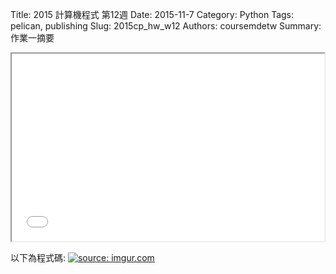 Title: 2015 計算機程式 第12週
Date: 2015-11-7
Category: Python
Tags: pelican, publishing
Slug: 2015cp_hw_w12
Authors: coursemdetw
Summary: 作業一摘要

<iframe src="W12.html" width="500" height="300"></iframe>

以下為程式碼:
<a href="http://imgur.com/W0IDrS9"><img src="http://i.imgur.com/W0IDrS9.jpg" title="source: imgur.com" /></a>
